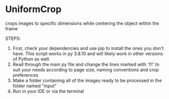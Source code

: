 # UniformCrop
crops images to specific dimensions while centering the object within the frame

STEPS:
1. First, check your dependencies and use pip to install the ones you don't have. This script works in py 3.8.10 and will likely work in other versions of Python as well.   
2. Read through the main py file and change the lines marked with '!!!' to suit your needs according to page size, naming conventions and crop preferences
3. Make a folder containing all of the images ready to be processed in the folder named "input"
4. Run in your IDE or via the terminal
